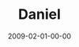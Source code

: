 ---
layout: message
category: message
series: "Lost Books"
title: "Daniel"
date: 2009-02-01-00-00
message_id: 543
audio: "http://s3.amazonaws.com/crossroads-media/messages/audio/LostBooks4.mp3"
audio-duration: "58:15"
notes-description: ""
notes: "http://s3.amazonaws.com/crossroads-media/documents/SN_1-31-2-1_09.pdf"
notes-title: "Lost Books&#58; Daniel (Study Notes)"
program: "http://s3.amazonaws.com/crossroads-media/documents/SB_ProgramWeb2.pdf"
description: "In the seventh annual \"Big Game\" we hear about how courage is following God."
video: "http://s3.amazonaws.com/crossroads-media/messages/video/LostBooks4.mp4"
video-duration: "01:09:41"
yt-embed-url: "//www.youtube.com/embed/SuYQvlAB92Q"
video-image: "http://s3.amazonaws.com/crossroads-media/images/lostbooks4-still.jpg"
tag: 
 - courage
 - super-bowl
 - johansen
 - mingo
 - daniel
explicit: false
---